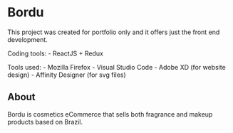 # Bordu

This project was created for portfolio only and it offers just the front end development.

Coding tools:
    - ReactJS + Redux

Tools used:
    - Mozilla Firefox
    - Visual Studio Code
    - Adobe XD (for website design)
    - Affinity Designer (for svg files)

## About

Bordu is cosmetics eCommerce that sells both fragrance and makeup products based on Brazil.
